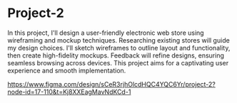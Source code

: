 # Project-2
In this project, I'll design a user-friendly electronic web store using wireframing and mockup techniques. Researching existing stores will guide my design choices. I'll sketch wireframes to outline layout and functionality, then create high-fidelity mockups. Feedback will refine designs, ensuring seamless browsing across devices. This project aims for a captivating user experience and smooth implementation.

https://www.figma.com/design/sCeR3rjhOlcdHQC4YQC6Yr/project-2?node-id=17-110&t=Kj8XXEagMavNdKCd-1
